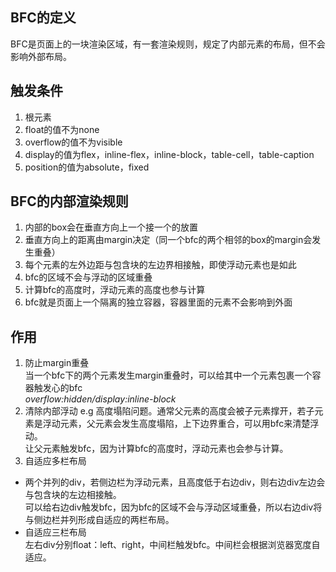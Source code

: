 ## BFC的定义
BFC是页面上的一块渲染区域，有一套渲染规则，规定了内部元素的布局，但不会影响外部布局。
## 触发条件
1. 根元素  
2. float的值不为none  
3. overflow的值不为visible  
4. display的值为flex，inline-flex，inline-block，table-cell，table-caption
5. position的值为absolute，fixed  
## BFC的内部渲染规则
1. 内部的box会在垂直方向上一个接一个的放置  
2. 垂直方向上的距离由margin决定（同一个bfc的两个相邻的box的margin会发生重叠）  
3. 每个元素的左外边距与包含块的左边界相接触，即使浮动元素也是如此  
4. bfc的区域不会与浮动的区域重叠  
5. 计算bfc的高度时，浮动元素的高度也参与计算  
6. bfc就是页面上一个隔离的独立容器，容器里面的元素不会影响到外面  
## 作用
1. 防止margin重叠  
当一个bfc下的两个元素发生margin重叠时，可以给其中一个元素包裹一个容器触发心的bfc  
*overflow:hidden/display:inline-block*  
2. 清除内部浮动
e.g 高度塌陷问题。通常父元素的高度会被子元素撑开，若子元素是浮动元素，父元素会发生高度塌陷，上下边界重合，可以用bfc来清楚浮动。  
让父元素触发bfc，因为计算bfc的高度时，浮动元素也会参与计算。  
3. 自适应多栏布局  
  * 两个并列的div，若侧边栏为浮动元素，且高度低于右边div，则右边div左边会与包含块的左边相接触。  
  可以给右边div触发bfc，因为bfc的区域不会与浮动区域重叠，所以右边div将与侧边栏并列形成自适应的两栏布局。  
  * 自适应三栏布局  
  左右div分别float：left、right，中间栏触发bfc。中间栏会根据浏览器宽度自适应。
